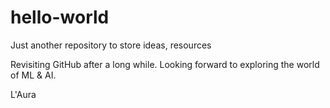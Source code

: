 # hello-world
Just another repository to store ideas, resources

Revisiting GitHub after a long while. 
Looking forward to exploring the world of ML & AI.

L'Aura
